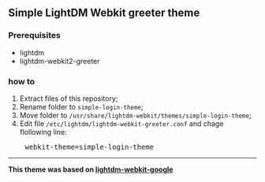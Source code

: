 ## Simple LightDM Webkit greeter theme

### Prerequisites
- lightdm
- lightdm-webkit2-greeter

### how to
1. Extract files of this repository;
2. Rename folder to `simple-login-theme`;
3. Move folder to `/usr/share/lightdm-webkit/themes/simple-login-theme`;
4. Edit file `/etc/lightdm/lightdm-webkit-greeter.conf` and chage flollowing line:

<pre>
    webkit-theme=simple-login-theme
</pre>

---
**This theme was based on [lightdm-webkit-google](https://github.com/omgmog/lightdm-webkit-google)**
